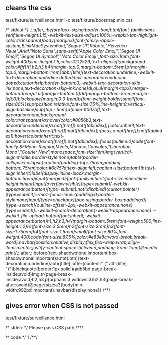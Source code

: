 ## cleans the css
test/fixture/surveillance.html -c test/fixture/bootstrap.min.css

/* stdout */
*,::after,::before{box-sizing:border-box}html{font-family:sans-serif;line-height:1.15;-webkit-text-size-adjust:100%;-webkit-tap-highlight-color:transparent}body{margin:0;font-family:-apple-system,BlinkMacSystemFont,"Segoe UI",Roboto,"Helvetica Neue",Arial,"Noto Sans",sans-serif,"Apple Color Emoji","Segoe UI Emoji","Segoe UI Symbol","Noto Color Emoji";font-size:1rem;font-weight:400;line-height:1.5;color:#212529;text-align:left;background-color:#fff}h1,h2,h3,h4{margin-top:0;margin-bottom:.5rem}p{margin-top:0;margin-bottom:1rem}abbr[title]{text-decoration:underline;-webkit-text-decoration:underline dotted;text-decoration:underline dotted;cursor:help;border-bottom:0;-webkit-text-decoration-skip-ink:none;text-decoration-skip-ink:none}dl,ol,ul{margin-top:0;margin-bottom:1rem}ul ul{margin-bottom:0}dd{margin-bottom:.5rem;margin-left:0}blockquote{margin:0 0 1rem}b{font-weight:bolder}small{font-size:80%}sup{position:relative;font-size:75%;line-height:0;vertical-align:baseline}sup{top:-.5em}a{color:#007bff;text-decoration:none;background-color:transparent}a:hover{color:#0056b3;text-decoration:underline}a:not([href]):not([tabindex]){color:inherit;text-decoration:none}a:not([href]):not([tabindex]):focus,a:not([href]):not([tabindex]):hover{color:inherit;text-decoration:none}a:not([href]):not([tabindex]):focus{outline:0}code{font-family:SFMono-Regular,Menlo,Monaco,Consolas,"Liberation Mono","Courier New",monospace;font-size:1em}img{vertical-align:middle;border-style:none}table{border-collapse:collapse}caption{padding-top:.75rem;padding-bottom:.75rem;color:#6c757d;text-align:left;caption-side:bottom}th{text-align:inherit}label{display:inline-block;margin-bottom:.5rem}input{margin:0;font-family:inherit;font-size:inherit;line-height:inherit}input{overflow:visible}[type=submit]{-webkit-appearance:button}[type=submit]:not(:disabled){cursor:pointer}[type=submit]::-moz-focus-inner{padding:0;border-style:none}input[type=checkbox]{box-sizing:border-box;padding:0}[type=search]{outline-offset:-2px;-webkit-appearance:none}[type=search]::-webkit-search-decoration{-webkit-appearance:none}::-webkit-file-upload-button{font:inherit;-webkit-appearance:button}h1,h2,h3,h4{margin-bottom:.5rem;font-weight:500;line-height:1.2}h1{font-size:2.5rem}h2{font-size:2rem}h3{font-size:1.75rem}h4{font-size:1.5rem}small{font-size:80%;font-weight:400}code{font-size:87.5%;color:#e83e8c;word-break:break-word}.navbar{position:relative;display:flex;flex-wrap:wrap;align-items:center;justify-content:space-between;padding:.5rem 1rem}@media print{*,::after,::before{text-shadow:none!important;box-shadow:none!important}a:not(.btn){text-decoration:underline}abbr[title]::after{content:" (" attr(title) ")"}blockquote{border:1px solid #adb5bd;page-break-inside:avoid}img,tr{page-break-inside:avoid}h2,h3,p{orphans:3;widows:3}h2,h3{page-break-after:avoid}@page{size:a3}body{min-width:992px!important}.navbar{display:none}}
/**/

## gives error when CSS is not passed
test/fixture/surveillance.html

/* stderr */
Please pass CSS path
/**/

/* code */
1
/**/